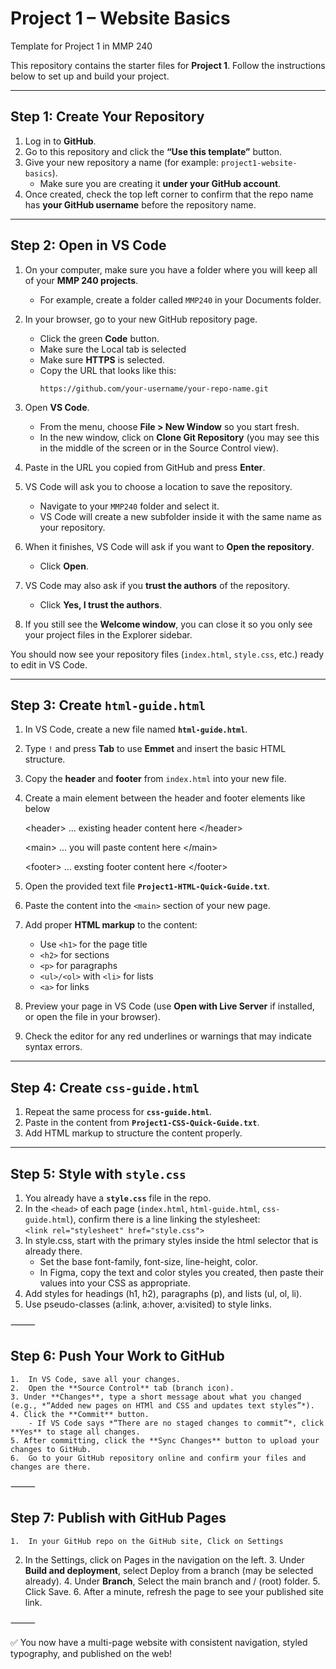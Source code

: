 # Project 1 – Website Basics

Template for Project 1 in MMP 240

This repository contains the starter files for **Project 1**. Follow the instructions below to set up and build your project.

---

## Step 1: Create Your Repository
1. Log in to **GitHub**.  
2. Go to this repository and click the **“Use this template”** button.  
3. Give your new repository a name (for example: `project1-website-basics`).  
   - Make sure you are creating it **under your GitHub account**.  
4. Once created, check the top left corner to confirm that the repo name has **your GitHub username** before the repository name.  

---

## Step 2: Open in VS Code

1. On your computer, make sure you have a folder where you will keep all of your **MMP 240 projects**.  
   - For example, create a folder called `MMP240` in your Documents folder.  

2. In your browser, go to your new GitHub repository page.  
   - Click the green **Code** button.  
   - Make sure the Local tab is selected
   - Make sure **HTTPS** is selected.  
   - Copy the URL that looks like this:  
     ```
     https://github.com/your-username/your-repo-name.git
     ```

3. Open **VS Code**.  
   - From the menu, choose **File > New Window** so you start fresh.  
   - In the new window, click on **Clone Git Repository** (you may see this in the middle of the screen or in the Source Control view).  

4. Paste in the URL you copied from GitHub and press **Enter**.  

5. VS Code will ask you to choose a location to save the repository.  
   - Navigate to your `MMP240` folder and select it.  
   - VS Code will create a new subfolder inside it with the same name as your repository.  

6. When it finishes, VS Code will ask if you want to **Open the repository**.  
   - Click **Open**.  

7. VS Code may also ask if you **trust the authors** of the repository.  
   - Click **Yes, I trust the authors**.  

8. If you still see the **Welcome window**, you can close it so you only see your project files in the Explorer sidebar.  

You should now see your repository files (`index.html`, `style.css`, etc.) ready to edit in VS Code.  

---

## Step 3: Create `html-guide.html`
1. In VS Code, create a new file named **`html-guide.html`**.  
2. Type `!` and press **Tab** to use **Emmet** and insert the basic HTML structure.  
3. Copy the **header** and **footer** from `index.html` into your new file.
4. Create a main element between the header and footer elements like below
   
	&lt;header&gt;
      ... existing header content here
    &lt;/header&gt;
 
    &lt;main&gt;
      ... you will paste content here
    &lt;/main&gt;
 
    &lt;footer&gt;
      ... exsting footer content here
    &lt;/footer&gt;
   
6. Open the provided text file **`Project1-HTML-Quick-Guide.txt`**.  
7. Paste the content into the `<main>` section of your new page.  
8. Add proper **HTML markup** to the content:
   - Use `<h1>` for the page title
   - `<h2>` for sections
   - `<p>` for paragraphs
   - `<ul>/<ol>` with `<li>` for lists
   - `<a>` for links  
9. Preview your page in VS Code (use **Open with Live Server** if installed, or open the file in your browser).  
10. Check the editor for any red underlines or warnings that may indicate syntax errors.  

---

## Step 4: Create `css-guide.html`
1. Repeat the same process for **`css-guide.html`**.  
2. Paste in the content from **`Project1-CSS-Quick-Guide.txt`**.  
3. Add HTML markup to structure the content properly.  

---

## Step 5: Style with `style.css`
1. You already have a **`style.css`** file in the repo.  
2. In the `<head>` of each page (`index.html`, `html-guide.html`, `css-guide.html`), confirm there is a line linking the stylesheet:  
   `<link rel="stylesheet" href="style.css">`
3. In style.css, start with the primary styles inside the html selector that is already there.
   - Set the base font-family, font-size, line-height, color.
   - In Figma, copy the text and color styles you created, then paste their values into your CSS as appropriate.
4.	Add styles for headings (h1, h2), paragraphs (p), and lists (ul, ol, li).
5.	Use pseudo-classes (a:link, a:hover, a:visited) to style links.

⸻

## Step 6: Push Your Work to GitHub
	1.	In VS Code, save all your changes.
	2.	Open the **Source Control** tab (branch icon).  
	3. Under **Changes**, type a short message about what you changed (e.g., *“Added new pages on HTMl and CSS and updates text styles”*).  
	4. Click the **Commit** button.  
   		- If VS Code says *“There are no staged changes to commit”*, click **Yes** to stage all changes.  
	5. After committing, click the **Sync Changes** button to upload your changes to GitHub.  
	6.	Go to your GitHub repository online and confirm your files and changes are there.

⸻

## Step 7: Publish with GitHub Pages
	1.	In your GitHub repo on the GitHub site, Click on Settings
 2. In the Settings, click on Pages in the navigation on the left.
	3.	Under **Build and deployment**, select Deploy from a branch (may be selected already).
	4.	Under **Branch**, Select the main branch and / (root) folder.
	5.	Click Save.
	6.	After a minute, refresh the page to see your published site link.

⸻

✅ You now have a multi-page website with consistent navigation, styled typography, and published on the web!


